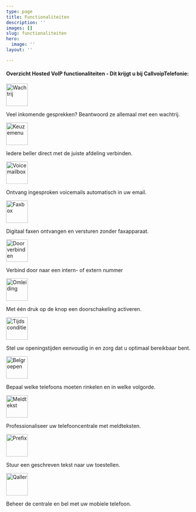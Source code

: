 ```yaml
---
type: page
title: Functionaliteiten
description: ''
images: []
slug: functionaliteiten
hero:
  image: ''
layout: ''

---
```

#### Overzicht Hosted VoIP functionaliteiten - Dit krijgt u bij CallvoipTelefonie:

<a href="/telefonie/functionaliteiten/wachtrij/"><img src="![](https://www.callvoiptelefonie.nl/wp-content/uploads/2016/10/Wachtrij-app.png)" alt="Wachtrij" width="59" height="61" class="alignnone size-full wp-image-6506" /></a>

<p>Veel inkomende gesprekken? Beantwoord ze allemaal met een wachtrij.</p>

<a href="/telefonie/functionaliteiten/keuzemenu/"><img src="![](https://www.callvoiptelefonie.nl/wp-content/uploads/2016/10/Keuzemenu-app.png)" alt="Keuzemenu" width="59" height="61" class="alignnone size-full wp-image-6506" /></a><p>Iedere beller direct met de juiste afdeling verbinden.</p>

<a href="/telefonie/functionaliteiten/voicemail/"><img src="![](https://www.callvoiptelefonie.nl/wp-content/uploads/2016/10/Voicemail-app.png)" alt="Voicemailbox" width="59" height="61" class="alignnone size-full wp-image-6506" /></a><p>Ontvang ingesproken voicemails automatisch in uw email.</p>

<a href="/telefonie/functionaliteiten/fax/"><img src="![](https://www.callvoiptelefonie.nl/wp-content/uploads/2016/10/Fax-app.png)" alt="Faxbox" width="59" height="61" class="alignnone size-full wp-image-6506" /></a><p>Digitaal faxen ontvangen en versturen zonder faxapparaat.</p>

<a href="/telefonie/functionaliteiten/doorverbinden/"><img src="![](https://www.callvoiptelefonie.nl/wp-content/uploads/2016/10/trasfer_round.png)" alt="Doorverbinden" width="59" height="61" class="alignnone size-full wp-image-6506" /></a><p>Verbind door naar een intern- of extern nummer</p>

<a href="/telefonie/functionaliteiten/omleiding/"><img src="![](https://www.callvoiptelefonie.nl/wp-content/uploads/2016/10/omleiding_round.png)" alt="Omleiding" width="59" height="61" class="alignnone size-full wp-image-6506" /></a><p>Met één druk op de knop een doorschakeling activeren.</p>

<a href="/telefonie/functionaliteiten/tijdsconditie/"><img src="![](https://www.callvoiptelefonie.nl/wp-content/uploads/2016/10/tijdsconditie_round.png)" alt="Tijdsconditie" width="59" height="61" class="alignnone size-full wp-image-6506" /></a><p>Stel uw openingstijden eenvoudig in en zorg dat u optimaal bereikbaar bent.</p>

<a href="/telefonie/functionaliteiten/belgroep/"><img src="![](https://www.callvoiptelefonie.nl/wp-content/uploads/2016/10/Huntgroup_round.png)" alt="Belgroepen" width="59" height="61" class="alignnone size-full wp-image-6506" /></a><p>Bepaal welke telefoons moeten rinkelen en in welke volgorde.</p>

<a href="/telefonie/functionaliteiten/meldtekst/"><img src="![](https://www.callvoiptelefonie.nl/wp-content/uploads/2016/10/soundapp_round.png)" alt="Meldtekst" width="59" height="61" class="alignnone size-full wp-image-6506" /></a><p>Professionaliseer uw telefooncentrale met meldteksten.</p>

<a href="/telefonie/functionaliteiten/prefix/"><img src="prefix_round.png" alt="Prefix" width="59" height="61" class="alignnone size-full wp-image-6506" /></a><p>Stuur een geschreven tekst naar uw toestellen.</p>

<a href="/telefonie/functionaliteiten/qaller/"><img src="![](https://www.callvoiptelefonie.nl/wp-content/uploads/2016/10/test-qaller.png)" alt="Qaller" width="59" height="61" class="alignnone size-full wp-image-6506" /></a><p>Beheer de centrale en bel met uw mobiele telefoon.</p>